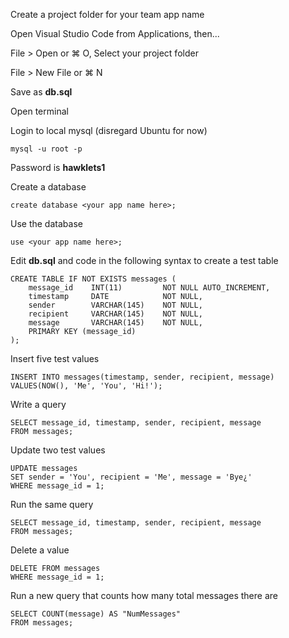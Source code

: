 Create a project folder for your team app name

Open Visual Studio Code from Applications, then...

File > Open or ⌘ O, Select your project folder

File > New File or ⌘ N

Save as **db.sql**

Open terminal

Login to local mysql (disregard Ubuntu for now)

	mysql -u root -p

Password is **hawklets1**

Create a database

	create database <your app name here>;

Use the database

	use <your app name here>;

Edit **db.sql** and code in the following syntax to create a test table

    CREATE TABLE IF NOT EXISTS messages (
        message_id    INT(11)         NOT NULL AUTO_INCREMENT,
        timestamp     DATE            NOT NULL,
        sender        VARCHAR(145)    NOT NULL,
        recipient     VARCHAR(145)    NOT NULL,
        message       VARCHAR(145)    NOT NULL,
        PRIMARY KEY (message_id)
    );

Insert five test values

    INSERT INTO messages(timestamp, sender, recipient, message)
    VALUES(NOW(), 'Me', 'You', 'Hi!');

Write a query

    SELECT message_id, timestamp, sender, recipient, message
    FROM messages;

Update two test values

    UPDATE messages
    SET sender = 'You', recipient = 'Me', message = 'Bye¿'
    WHERE message_id = 1;

Run the same query

    SELECT message_id, timestamp, sender, recipient, message
    FROM messages;

Delete a value

    DELETE FROM messages
    WHERE message_id = 1;

Run a new query that counts how many total messages there are

    SELECT COUNT(message) AS "NumMessages"
    FROM messages;